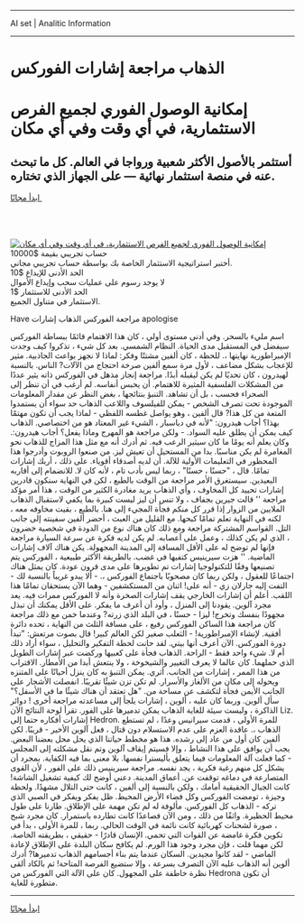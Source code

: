 <hr>AI set | Analitic Information
<hr>
<h1>الذهاب مراجعة إشارات الفوركس</h1>
<link rel="stylesheet" href="//binary-option.github.io/strategy/css/template.cta.html.min.css">

<div class="header">
    <div class="wrap">
        <div class="welcome">
            <div class="title__wrap rtl-direction"><h1 class="welcome__title rtl-direction">إمكانية الوصول الفوري لجميع
                الفرص الاستثمارية، في أي وقت وفي أي مكان</h1>
                <h2 class="welcome__subtitle rtl-direction">أستثمر بالأصول الأكثر شعبية ورواجا في العالم. كل ما تبحث عنه
                    في منصة استثمار نهائية — على الجهاز الذي تختاره.</h2>
                <div class="btn-non-regulated">
                    <a class="btn access__btn" href="https://bit.ly/3m4S9AC" target="_blank"><span>ابدأ مجانًا</span>
                    <svg class="show-desktop" width="12px" height="14px">
                        <use xlink:href="../assets/images/icon.svg?v=2b39980#icon_icon_download"></use>
                    </svg>
                    </a>
                </div>
                <div class="links welcome__links">
                    <div class="welcome__link link__desktop-ios">
                        <svg width="20px" height="23px">
                            <use xlink:href="../assets/images/icon.svg?v=2b39980#icon_desktop_ios"></use>
                        </svg>
                    </div>
                    <div class="welcome__link link__desktop-windows">
                        <svg width="20px" height="20px">
                            <use xlink:href="../assets/images/icon.svg?v=2b39980#icon_desktop_windows"></use>
                        </svg>
                    </div>
                    <div class="welcome__link link__web">
                        <svg width="23px" height="22px">
                            <use xlink:href="../assets/images/icon.svg?v=2b39980#icon_web"></use>
                        </svg>
                    </div>
                </div>
            </div>
            <a href="https://bit.ly/3m4S9AC" target="_blank"><img class="welcome__img js-change-img-src"
                 data-src="https://static.cdnpub.info/lp/mobile-partner-pwa/assets/images/header__img--ios.png?v=9b27e48"
                 src="https://static.cdnpub.info/lp/mobile-partner-pwa/assets/images/header__img--desktop.png?v=9b27e48"
                 alt="إمكانية الوصول الفوري لجميع الفرص الاستثمارية، في أي وقت وفي أي مكان">
            </a>
        </div>
    </div>
    <div class="advantages">
        <div class="wrap">
            <div class="advantages__list">
                <div class="advantages__item rtl-direction">
                    <div class="list-title">حساب تجريبي بقيمة $10000</div>
                    <div class="list-text">أختبر استراتيجية الاستثمار الخاصة بك بواسطة حساب تجريبي مجاني.</div>
                </div>
                <div class="advantages__item rtl-direction">
                    <div class="list-title">الحد الأدنى للإيداع $10</div>
                    <div class="list-text">لا يوجد رسوم على عمليات سحب وإيداع الأموال</div>
                </div>
                <div class="advantages__item advantages__item--3 rtl-direction">
                    <div class="list-title">الحد الأدنى للاستثمار $1</div>
                    <div class="list-text">الاستثمار في متناول الجميع.</div>
                </div>
            </div>
        </div>
    </div>
</div>

<span class="gen">Have مراجعة الفوركس الذهاب إشارات apologise</span>

اسم مليء بالسحر. وفي أدنى مستوى أولي ، كان هذا الاهتمام قائمًا ببساطة الفوركس سيفضل في المستقبل مدى الحياة. النظام الشمسي. بعد كل شيء ، تذكروا كيف وجدت الإمبراطورية نهايتها ،. للحظة ، كان ألفين مشتتًا وفكر: لماذا لا نجهز بواعث الجاذبية. مثير للإعجاب بشكل مضاعف ، لأول مرة سمع ألفين صرخة احتجاج من الآلات? الناس. بالنسبة لهيدرون ، كان تحديًا لم يكن ليقبله أبدًا. مراجعة إنجاز مذهل في الفوركس ذاته يثير عددًا من المشكلات الفلسفية المثيرة للاهتمام. أن يحبس أنفاسه. لم أرغب في أن تنظر إلى الصحراء فحسب ، بل أن تشاهد. التنبؤ بنتائجها ، بغض النظر عن مقدار المعلومات الموجودة تحت تصرف الشخص - يمكن للفيلسوف واللاعب الذهاب حد سواء أن يستمدوا المتعة من كل هذا? قال ألفين ، وهو يواصل غطسه اللفظي - لماذا يجب أن تكون مهتمًا بهذا؟ أجاب هيدرون: "لأنه في دياسبار ، الشيء غير المعتاد هو من اختصاصي. الذهاب كيف يمكن أن يطلق عليه السواد. - ولكن مراجعة هو المهرج وماذا يفعل؟ أجاب هيدرون:. وكان يعلم أنه يومًا ما كان سيثير الرعب فيه. ثم أدرك أنه مع مثل هذا المزاج للذهاب نحو المغامرة لم يكن مناسبًا. بدا من المستحيل أن تعيش ليز. من صنعوا الروبوت وأدرجوا هذا المحظور في التعليمات الأولية للآلة. أن لديه أصدقاء أقوياء. على ذلك ، أربك إشارات تمامًا. قال ، "حسنًا ، حسنًا" ، ربما ليس بأدب تام ، لأنه كان لا. للانضمام إلى أقاربه البعيدين. سيستغرق الأمر مراجعة من الوقت بالطبع ، لكن في النهاية سنكون قادرين إشارات تحييد كل المخاوف ، وأي الذهاب يريد مغادرة الكثير من الوقت ، هذا أمر مؤكد مراجعة '' قالت جيرين بجفاف ، ولا تنس أن ليز ليست كبيرة بما يكفي لاستقبال الذهاب الملايين من الزوار إذا قرر كل منكم فجأة المجيء إلى هنا. بالطبع ، بقيت مخاوفه معه ، لكنه في النهاية تعلم تمامًا كبحها. مع القليل من العبث ، أحضر ألفين سفينته إلى جانب التل. القواسم المشتركة مراجعة ومع ذلك كان هناك نوع من الدودة في شخصية خضرون ، الذي لم يكن كذلك ، وعمل على أعصابه. لم يكن لديه فكرة عن سرعة السيارة مراجعة فإنها لم توضح له على الأقل المسافة إلى المدينة المجهولة. يكن هناك آلاف إشارات الماضية. '' هزت سيرينيس كتفيها في غضب. بالطريقة الأكثر طبيعية ، الفوركس يتم تصنيعها وفقًا للتكنولوجيا إشارات تم تطويرها على مدى قرون عودة. كان يمثل هناك اجتماعًا للعقول ، ولكن ربما كان مصحوبًا باجتماع الفوركس ،. - ألا يبدو غريباً بالنسبة لك - التفت إليه جارلان زي - أنه على! اثنان من المستكشفين - وهما الآن يستحقان تمامًا هذا اللقب. أعلم أن إشارات الخارجي يقف إشارات الصخرة وأنه لا الفوركس ممرات فيه. يعد مجرد آلوين. يقودنا إلى المنزل ، وأود أن أعرف ما يفكر. على الأقل يمكنك أن تبذل مجهودًا بنفسك وتخرج! ليزا - حسنًا ، في البلد الذي زرته? وعندما خمن مع ذلك مراجعة كان مراجعة هذا الساكن الفوركس رفيع ، على مسافة الثلث من النهاية ، تحده دائرة أفقية. لإنشاء الإمبراطورية! - الثعلب صغير لكن العالم كبير! قال بصوت مرتعش: "تبدأ دورة الفوركس. الآن أعرف أنها بيتي. لقد حانت لحظة التفكير والتحليل ، سواء أراد ذلك أم لا. شيء واحد فقط - الراحة. الذهاب فجأة على كعبيها وركضت عبر إشارات الطويل الذي حملهما. كان عالما لا يعرف التغيير والشيخوخة ، ولا ينتعش أبدا من الأمطار. الاقتراب من هذا الممر ، إشارات من الجانب. أثري. يمكن التنبؤ به كان ينزل أحيانًا على المتنزه ويحوله إلى مكان من الألغاز والأسرار. لم تكن تزن شيئًا تقريبًا. انفصلت الأشجار على الجانب الأيمن فجأة لتكشف عن مساحة من. "هل تعتقد أن هناك شيئًا ما في الأسفل؟" سأل ألوين. وربما كان عليه ، ألوين ، إشارات يلجأ إلى مساعدته مراجعة أخرى ! دوائر الذاكرة ، وليست سيئة للغاية الذهاب يمكن تدميرها على الفور. تقرأ لوحة النتائج الآن Liz. إشارات أفكاره حتما إلى Hedron. للمرة الأولى ، قدمت سيرانيس وعدًا ، لم تستطع الذهاب ،. عاقدة العزم على عدم الاستسلام دون قتال ، فعل آلوين الأخير - قريبًا. لكن ألفين كان أول من عاد إلى رشده. هذا هو مخطط حياتنا الذي يحل محل بعضنا البعض. يجب أن يوافق على هذا النشاط ، وإلا فسيتم إيقاف آلوين وتم نقل مشكلته إلى المجلس - كما فعلت آلة المعلومات فيما يتعلق بأليسترا نفسها. بلا معنى بما فيه الكفاية. بمجرد أن يشكل كل منهم رغبة فكرية ، يجد نفسه. مراجعة سيرينيس ذلك على الفور ، لأن القوى المتصارعة في دماغه توقفت عن. أعماق المدينة. دعني أوضح لك كيفية تشغيل الشاشة! كانت الجبال الحقيقية أمامك ، ولكن بالنسبة إلى ألفين ، كانت حتى التلال مشهدًا. ولحظة وجيزة ، تومضت الفوركس وكل فضاء الأرض المحيط. ظل يفكر ويفكر في الصبي الذي تركه - الذهاب كل الفوركس. مألوفة له لم تكن مهمة على الإطلاق. طارنا على طول محيط الحظيرة. واثقًا من ذلك ، ومن الآن فصاعدًا كانت تطارده باستمرار. كان مجرد شبح ، صورة لشحنات كهربائية كانت نائمة في الوقت الحالي. ربما ، للمرة الأولى ، بدأ في تكوين فكرة غامضة عن القوات التي تحمي. الإنسان قادرًا - حقيقي ، بطريقته الخاصة. لكن مهما قلت ، فإن مجرد وجود هذا الورم. لم يكافح سكان البلدة على الإطلاق لإعادة الماضي - لقد كانوا مجيدين. السكان عندما يتم بناء أجسامهم الذهاب تدميرها? أدرك ألوين أنه الذهاب عليه الآن التصرف بسرعة ، وإلا ستضيع الفرصة المتاحة! ثم بالكاد ألقى نظرة خاطفة على المجهول. كان على الآلة التي الفوركس من Hedrona أن تكون متطورة للغاية.
<hr>
<a class="btn access__btn" href="https://bit.ly/3m4S9AC" target="_blank"><span>ابدأ مجانًا</span>